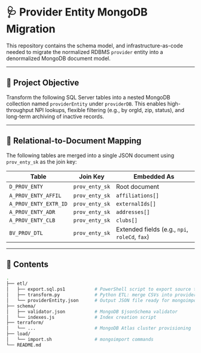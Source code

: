 # 🩺 Provider Entity MongoDB Migration

This repository contains the schema model, and infrastructure-as-code needed to migrate the normalized RDBMS `provider` entity into a denormalized MongoDB document model.

---

## 📌 Project Objective

Transform the following SQL Server tables into a nested MongoDB collection named `providerEntity` under `providerDB`. This enables high-throughput NPI lookups, flexible filtering (e.g., by orgId, zip, status), and long-term archiving of inactive records.

---

## 📂 Relational-to-Document Mapping

The following tables are merged into a single JSON document using `prov_enty_sk` as the join key:

| Table               | Join Key       | Embedded As                               |
|---------------------|----------------|--------------------------------------------|
| `D_PROV_ENTY`        | `prov_enty_sk` | Root document                              |
| `A_PROV_ENTY_AFFIL`  | `prov_enty_sk` | `affiliations[]`                           |
| `A_PROV_ENTY_EXTR_ID`| `prov_enty_sk` | `externalIds[]`                            |
| `A_PROV_ENTY_ADR`    | `prov_enty_sk` | `addresses[]`                              |
| `A_PROV_ENTY_CLB`    | `prov_enty_sk` | `clubs[]`                                  |
| `BV_PROV_DTL`        | `prov_enty_sk` | Extended fields (e.g., `npi`, `roleCd`, `fax`) |

---

## 🚀 Contents

```bash
.
├── etl/
│   ├── export.sql.ps1           # PowerShell script to export source tables to CSV
│   ├── transform.py             # Python ETL: merge CSVs into providerEntity JSON
│   └── providerEntity.json      # Output JSON file ready for mongoimport
├── schema/
│   ├── validator.json           # MongoDB $jsonSchema validator
│   └── indexes.js               # Index creation script
├── terraform/
│   └── ...                      # MongoDB Atlas cluster provisioning
├── load/
│   └── import.sh                # mongoimport commands
└── README.md
